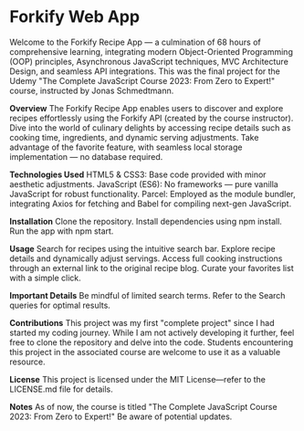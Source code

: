 # Forkify Web App

Welcome to the Forkify Recipe App — a culmination of 68 hours of comprehensive learning, integrating modern Object-Oriented Programming (OOP) principles, Asynchronous JavaScript techniques, MVC Architecture Design, and seamless API integrations. This was the final project for the Udemy "The Complete JavaScript Course 2023: From Zero to Expert!" course, instructed by Jonas Schmedtmann.

**Overview**
The Forkify Recipe App enables users to discover and explore recipes effortlessly using the Forkify API (created by the course instructor). Dive into the world of culinary delights by accessing recipe details such as cooking time, ingredients, and dynamic serving adjustments. Take advantage of the favorite feature, with seamless local storage implementation — no database required.

**Technologies Used**
HTML5 & CSS3: Base code provided with minor aesthetic adjustments.
JavaScript (ES6): No frameworks — pure vanilla JavaScript for robust functionality.
Parcel: Employed as the module bundler, integrating Axios for fetching and Babel for compiling next-gen JavaScript.

**Installation**
Clone the repository.
Install dependencies using npm install.
Run the app with npm start.

**Usage**
Search for recipes using the intuitive search bar.
Explore recipe details and dynamically adjust servings.
Access full cooking instructions through an external link to the original recipe blog.
Curate your favorites list with a simple click.

**Important Details**
Be mindful of limited search terms. Refer to the Search queries for optimal results.

**Contributions**
This project was my first "complete project" since I had started my coding journey. While I am not actively developing it further, feel free to clone the repository and delve into the code. Students encountering this project in the associated course are welcome to use it as a valuable resource.

**License**
This project is licensed under the MIT License—refer to the LICENSE.md file for details.

**Notes**
As of now, the course is titled "The Complete JavaScript Course 2023: From Zero to Expert!" Be aware of potential updates.

